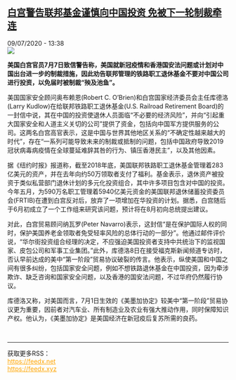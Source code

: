 <!--1594310105000-->
[白宫警告联邦基金谨慎向中国投资 免被下一轮制裁牵连](http://www.rfi.fr//cn/%E7%BB%8F%E8%B4%B8/20200709-%E7%99%BD%E5%AE%AB%E8%AD%A6%E5%91%8A%E8%81%94%E9%82%A6%E5%9F%BA%E9%87%91%E8%B0%A8%E6%85%8E%E5%90%91%E4%B8%AD%E5%9B%BD%E6%8A%95%E8%B5%84-%E5%85%8D%E8%A2%AB%E4%B8%8B%E4%B8%80%E8%BD%AE%E5%88%B6%E8%A3%81%E7%89%B5%E8%BF%9E)
------

<div>09/07/2020 - 13:38</div><img src="https://s.rfi.fr/media/display/85a41956-0fa7-11ea-8e9b-005056a99247/w:310/p:16x9/2019-10-17t171117z_2_lynxmpef9g1ks_rtroptp_3_usa-trade-china-kudlow.jpg"><p><strong>美国白宫官员7月7日致信警告称，美国就新冠疫情和香港国安法问题或计划对中国出台进一步的制裁措施，因此劝告联邦管理的铁路职工退休基金不要对中国公司进行投资，以免届时被制裁“殃及池鱼”。</strong></p><div class="t-content__body u-clearfix"><div class="m-interstitial"></div><p>美国国家安全顾问奥布赖恩(Robert C. O’Brien)和白宫国家经济委员会主任库德洛(Larry Kudlow)在给联邦铁路职工退休基金(U.S. Railroad Retirement Board)的一封信中说，其在中国的投资使退休人员面临“不必要的经济风险”，并向“引起重大国家安全和人道主义关切的公司”提供了资金，包括向中国军方提供服务的公司。这两名白宫高官表示，这是中国与世界其他地区关系的“不确定性越来越大的时代”，存在“一系列可能导致未来的制裁或抵制的问题，包括中国政府导致2019冠状病毒病疫情在全球蔓延难辞其咎的行为、镇压香港民主”，以及其他因素。</p><p>据《纽约时报》报道称，截至2018年底，美国联邦铁路职工退休基金管理着283亿美元的资产，并在去年向约50万领取者支付了福利。基金表示，退休资产被投资于类似私营部门退休计划的多元化投资组合，其中许多项目包含对中国的投资。今年五月，为590万名职工管理着5940亿美元资金的美国联邦退休储蓄投资委员会(FRTIB)在遭到白宫反对后，放弃了一项增加在华投资的计划。据悉，白宫随后于6月初成立了一个工作组来研究该问题，预计将在8月初向总统提出建议。</p><p>对此，白宫贸易顾问纳瓦罗(Peter Navarro)表示，这封信“是在保护国际人权的同时，保护美国养老金领取者免受轻率风险的总体行动的一部分”。他通过邮件评价说，“华尔街投资组合经理的决定，不应强迫美国投资者支持中共统治下的监视国家、皮包公司和军事工业集团。”此外，库德洛8日在接受福克斯新闻频道专访时，否认早前达成的美中“第一阶段”贸易协议破裂的传言。他表示，纵使美国和中国之间有很多纠纷，包括国家安全问题，例如不想铁路退休基金在中国投资，因为牵涉欺诈、缺乏咨询和国家安全问题，以及香港的国安法问题，不过华府仍然履行协议。</p><p>库德洛又称，对美国而言，7月1日生效的《美墨加协定》较美中“第一阶段”贸易协议更为重要，因前者对汽车业、所有制造业及农业有强大推动作用，同时保障知识产权。他认为，《美墨加协定》是美国经济在新冠疫后复苏所需的良药。</p><div class="o-self-promo o-self-promo--nl o-self-promo--hidden" data-selfpromo-newsletter></div><div class="o-self-promo o-self-promo--app o-self-promo--hidden" data-selfpromo-app></div></div><br><hr><div>获取更多RSS：<br><a href="https://feedx.net" style="color:orange" target="_blank">https://feedx.net</a> <br><a href="https://feedx.xyz" style="color:orange" target="_blank">https://feedx.xyz</a><br></div>
